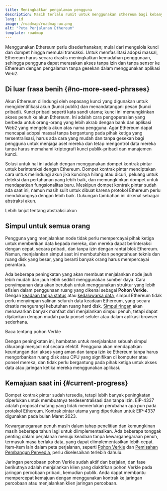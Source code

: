 ```yaml
---
title: Meningkatkan pengalaman pengguna
description: Masih terlalu rumit untuk menggunakan Ethereum bagi kebanyakan orang. Untuk mendorong adopsi massal, Ethereum harus secara drastis menurunkan hambatan masuknya - pengguna harus mendapatkan manfaat dari akses yang terdesentralisasi, tanpa izin, dan tahan sensor ke Ethereum, tetapi harus sama mudahnya dengan menggunakan aplikasi web2 tradisional.
lang: id
image: /roadmap/roadmap-ux.png
alt: "Peta Perjalanan Ethereum"
template: roadmap
---
```


Menggunakan Ethereum perlu disederhanakan; mulai dari mengelola kunci dan dompet hingga memulai transaksi. Untuk memfasilitasi adopsi massal, Ethereum harus secara drastis meningkatkan kemudahan penggunaan, sehingga pengguna dapat merasakan akses tanpa izin dan tanpa sensor ke Ethereum dengan pengalaman tanpa gesekan dalam menggunakan aplikasi Web2.

## Di luar frasa benih \{#no-more-seed-phrases}

Akun Ethereum dilindungi oleh sepasang kunci yang digunakan untuk mengidentifikasi akun (kunci publik) dan menandatangani pesan (kunci pribadi). Kunci pribadi seperti kata sandi utama; kunci ini memungkinkan akses penuh ke akun Ethereum. Ini adalah cara pengoperasian yang berbeda untuk orang-orang yang lebih akrab dengan bank dan aplikasi Web2 yang mengelola akun atas nama pengguna. Agar Ethereum dapat mencapai adopsi massal tanpa bergantung pada pihak ketiga yang tersentralisasi, harus ada cara yang mudah dan tanpa gesekan bagi pengguna untuk menjaga aset mereka dan tetap mengontrol data mereka tanpa harus memahami kriptografi kunci publik-pribadi dan manajemen kunci.

Solusi untuk hal ini adalah dengan menggunakan dompet kontrak pintar untuk berinteraksi dengan Ethereum. Dompet kontrak pintar menciptakan cara untuk melindungi akun jika kuncinya hilang atau dicuri, peluang untuk deteksi dan pertahanan yang lebih baik, dan memungkinkan dompet untuk mendapatkan fungsionalitas baru. Meskipun dompet kontrak pintar sudah ada saat ini, namun masih sulit untuk dibuat karena protokol Ethereum perlu mendukungnya dengan lebih baik. Dukungan tambahan ini dikenal sebagai abstraksi akun.

<ButtonLink variant="outline-color" to="/roadmap/account-abstraction/">Lebih lanjut tentang abstraksi akun</ButtonLink>

## Simpul untuk semua orang

Pengguna yang menjalankan node tidak perlu mempercayai pihak ketiga untuk memberikan data kepada mereka, dan mereka dapat berinteraksi dengan cepat, secara pribadi, dan tanpa izin dengan rantai blok Ethereum. Namun, menjalankan simpul saat ini membutuhkan pengetahuan teknis dan ruang disk yang besar, yang berarti banyak orang harus mempercayai perantara.

Ada beberapa peningkatan yang akan membuat menjalankan node jauh lebih mudah dan jauh lebih sedikit menggunakan sumber daya. Cara penyimpanan data akan berubah untuk menggunakan struktur yang lebih efisien dalam penggunaan ruang yang dikenal sebagai **Pohon Verkle**. Dengan [keadaan tanpa status](/roadmap/statelessness) atau [kedaluwarsa data](/roadmap/statelessness/#data-expiry), simpul Ethereum tidak perlu menyimpan salinan seluruh data keadaan Ethereum, yang secara drastis mengurangi kebutuhan ruang hard disk. [Simpul ringan](/developers/docs/nodes-and-clients/light-clients/) akan menawarkan banyak manfaat dari menjalankan simpul penuh, tetapi dapat dijalankan dengan mudah pada ponsel seluler atau dalam aplikasi browser sederhana.

<ButtonLink variant="outline-color" to="/roadmap/verkle-trees/">Baca tentang pohon Verkle</ButtonLink>

Dengan peningkatan ini, hambatan untuk menjalankan sebuah simpul dikurangi menjadi nol secara efektif. Pengguna akan mendapatkan keuntungan dari akses yang aman dan tanpa izin ke Ethereum tanpa harus mengorbankan ruang disk atau CPU yang signifikan di komputer atau ponsel mereka, dan tidak perlu bergantung pada pihak ketiga untuk akses data atau jaringan ketika mereka menggunakan aplikasi.

## Kemajuan saat ini \{#current-progress}

Dompet kontrak pintar sudah tersedia, tetapi lebih banyak peningkatan diperlukan untuk membuatnya terdesentralisasi dan tanpa izin. EIP-4337 adalah proposal matang yang tidak memerlukan perubahan apa pun pada protokol Ethereum. Kontrak pintar utama yang diperlukan untuk EIP-4337 digunakan pada bulan Maret 2023.

Kewarganegaraan penuh masih dalam tahap penelitian dan kemungkinan masih beberapa tahun lagi untuk diimplementasikan. Ada beberapa tonggak penting dalam perjalanan menuju keadaan tanpa kewarganegaraan penuh, termasuk masa berlaku data, yang dapat diimplementasikan lebih cepat. Item-item lain dalam peta perjalanan, seperti [Pohon Verkle](/roadmap/verkle-trees/) dan [Pemisahan Pembangun Penyedia](/roadmap/pbs/), perlu diselesaikan terlebih dahulu.

Jaringan percobaan pohon Verkle sudah aktif dan berjalan, dan fase berikutnya adalah menjalankan klien yang diaktifkan pohon Verkle pada jaringan percobaan pribadi, kemudian publik. Anda dapat membantu mempercepat kemajuan dengan menggunakan kontrak ke jaringan percobaan atau menjalankan klien jaringan percobaan.
